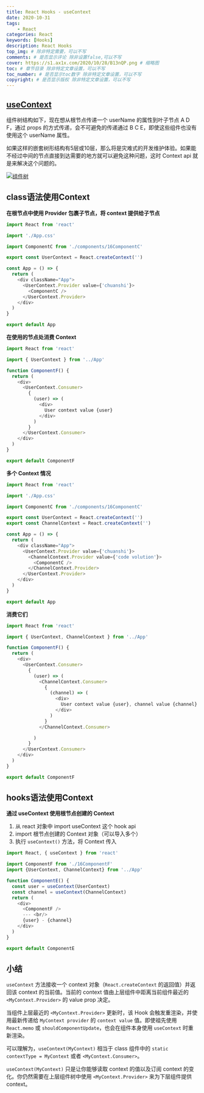 ```yaml
---
title: React Hooks - useContext
date: 2020-10-31
tags: 
    - React
categories: React
keywords: [Hooks]
description: React Hooks
top_img: # 除非特定需要，可以不写
comments: # 是否显示评论 除非设置false,可以不写
cover: https://s1.ax1x.com/2020/10/28/B13nQP.png # 缩略图
toc: # 章节目录 除非特定文章设置，可以不写
toc_number: # 是否显示toc数字 除非特定文章设置，可以不写
copyright: # 是否显示版权 除非特定文章设置，可以不写
---
```


## [useContext](https://gaohaoyang.github.io/2020/05/12/react-hooks3-useContext/)

组件树结构如下，现在想从根节点传递一个 userName 的属性到叶子节点 A D F，通过 props 的方式传递，会不可避免的传递通过 B C E，即使这些组件也没有使用这个 userName 属性。

如果这样的嵌套树形结构有5层或10层，那么将是灾难式的开发维护体验。如果能不经过中间的节点直接到达需要的地方就可以避免这种问题，这时 Context api 就是来解决这个问题的。

[![组件树](https://s1.ax1x.com/2020/10/30/BtF5QO.png)](https://imgchr.com/i/BtF5QO)


## class语法使用Context

**在根节点中使用 Provider 包裹子节点，将 context 提供给子节点**

```ts
import React from 'react'

import './App.css'

import ComponentC from './components/16ComponentC'

export const UserContext = React.createContext('')

const App = () => {
  return (
    <div className="App">
      <UserContext.Provider value={'chuanshi'}>
        <ComponentC />
      </UserContext.Provider>
    </div>
  )
}

export default App
```

**在使用的节点处消费 Context**

```ts
import React from 'react'

import { UserContext } from '../App'

function ComponentF() {
  return (
    <div>
      <UserContext.Consumer>
        {
          (user) => (
            <div>
              User context value {user}
            </div>
          )
        }
      </UserContext.Consumer>
    </div>
  )
}

export default ComponentF
```

**多个 Context 情况**

```ts
import React from 'react'

import './App.css'

import ComponentC from './components/16ComponentC'

export const UserContext = React.createContext('')
export const ChannelContext = React.createContext('')

const App = () => {
  return (
    <div className="App">
      <UserContext.Provider value={'chuanshi'}>
        <ChannelContext.Provider value={'code volution'}>
          <ComponentC />
        </ChannelContext.Provider>
      </UserContext.Provider>
    </div>
  )
}

export default App
```

**消费它们**

```ts
import React from 'react'

import { UserContext, ChannelContext } from '../App'

function ComponentF() {
  return (
    <div>
      <UserContext.Consumer>
        {
          (user) => (
            <ChannelContext.Consumer>
              {
                (channel) => (
                  <div>
                    User context value {user}, channel value {channel}
                  </div>
                )
              }
            </ChannelContext.Consumer>

          )
        }
      </UserContext.Consumer>
    </div>
  )
}

export default ComponentF
```


## hooks语法使用Context

**通过 useContext 使用根节点创建的 Context**

1. 从 react 对象中 import useContext 这个 hook api
2. import 根节点创建的 Context 对象（可以导入多个）
1. 执行 `useContext()` 方法，将 Context 传入

```ts
import React, { useContext } from 'react'

import ComponentF from './16ComponentF'
import {UserContext, ChannelContext} from '../App'

function ComponentE() {
  const user = useContext(UserContext)
  const channel = useContext(ChannelContext)
  return (
    <div>
      <ComponentF />
      --- <br/>
      {user} - {channel}
    </div>
  )
}

export default ComponentE
```


## 小结

`useContext` 方法接收一个 context 对象（`React.createContext` 的返回值）并返回该 context 的当前值。当前的 context 值由上层组件中距离当前组件最近的 `<MyContext.Provider>` 的 value prop 决定。

当组件上层最近的 `<MyContext.Provider>` 更新时，该 Hook 会触发重渲染，并使用最新传递给 `MyContext provider` 的 `context value` 值。即使祖先使用 `React.memo` 或 `shouldComponentUpdate`，也会在组件本身使用 `useContext` 时重新渲染。

可以理解为，`useContext(MyContext)` 相当于 class 组件中的 `static contextType = MyContext` 或者 `<MyContext.Consumer>`。

`useContext(MyContext)` 只是让你能够读取 context 的值以及订阅 context 的变化。你仍然需要在上层组件树中使用 `<MyContext.Provider>` 来为下层组件提供 context。


<br>
<br>
<br>
